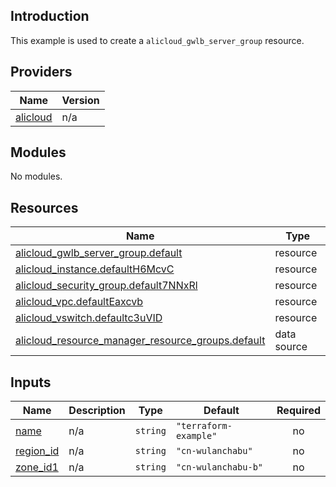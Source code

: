 ## Introduction

This example is used to create a `alicloud_gwlb_server_group` resource.

<!-- BEGIN_TF_DOCS -->
## Providers

| Name | Version |
|------|---------|
| <a name="provider_alicloud"></a> [alicloud](#provider\_alicloud) | n/a |

## Modules

No modules.

## Resources

| Name | Type |
|------|------|
| [alicloud_gwlb_server_group.default](https://registry.terraform.io/providers/aliyun/alicloud/latest/docs/resources/gwlb_server_group) | resource |
| [alicloud_instance.defaultH6McvC](https://registry.terraform.io/providers/aliyun/alicloud/latest/docs/resources/instance) | resource |
| [alicloud_security_group.default7NNxRl](https://registry.terraform.io/providers/aliyun/alicloud/latest/docs/resources/security_group) | resource |
| [alicloud_vpc.defaultEaxcvb](https://registry.terraform.io/providers/aliyun/alicloud/latest/docs/resources/vpc) | resource |
| [alicloud_vswitch.defaultc3uVID](https://registry.terraform.io/providers/aliyun/alicloud/latest/docs/resources/vswitch) | resource |
| [alicloud_resource_manager_resource_groups.default](https://registry.terraform.io/providers/aliyun/alicloud/latest/docs/data-sources/resource_manager_resource_groups) | data source |

## Inputs

| Name | Description | Type | Default | Required |
|------|-------------|------|---------|:--------:|
| <a name="input_name"></a> [name](#input\_name) | n/a | `string` | `"terraform-example"` | no |
| <a name="input_region_id"></a> [region\_id](#input\_region\_id) | n/a | `string` | `"cn-wulanchabu"` | no |
| <a name="input_zone_id1"></a> [zone\_id1](#input\_zone\_id1) | n/a | `string` | `"cn-wulanchabu-b"` | no |
<!-- END_TF_DOCS -->
